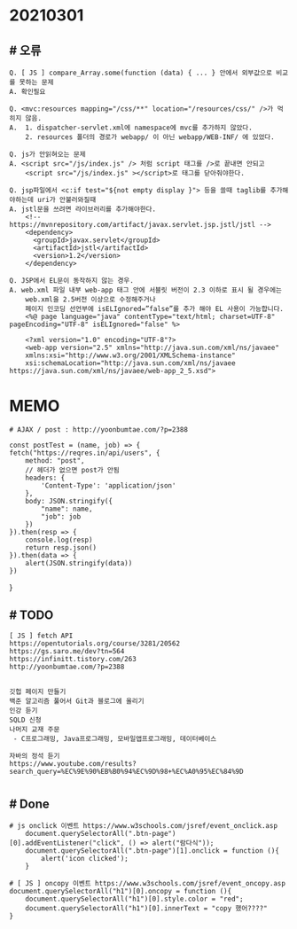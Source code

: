 # 20210301

## # 오류
    Q. [ JS ] compare_Array.some(function (data) { ... } 안에서 외부값으로 비교를 못하는 문제
    A. 확인필요

    Q. <mvc:resources mapping="/css/**" location="/resources/css/" />가 먹히지 않음.
    A.  1. dispatcher-servlet.xml에 namespace에 mvc를 추가하지 않았다.
        2. resources 폴더의 경로가 webapp/ 이 아닌 webapp/WEB-INF/ 에 있었다.

    Q. js가 안읽혀오는 문제
    A. <script src="/js/index.js" /> 처럼 script 태그를 />로 끝내면 안되고
        <script src="/js/index.js" ></script>로 태그를 닫아줘야한다.

    Q. jsp파일에서 <c:if test="${not empty display }"> 등을 쓸때 taglib를 추가해야하는데 uri가 안불러와질때
    A. jstl문을 쓰려면 라이브러리를 추가해야한다.
        <!-- https://mvnrepository.com/artifact/javax.servlet.jsp.jstl/jstl -->
        <dependency>
          <groupId>javax.servlet</groupId>
          <artifactId>jstl</artifactId>
          <version>1.2</version>
        </dependency>

    Q. JSP에서 EL문이 동작하지 않는 경우.
    A. web.xml 파일 내부 web-app 태그 안에 서블릿 버전이 2.3 이하로 표시 될 경우에는 
        web.xml을 2.5버전 이상으로 수정해주거나 
        페이지 인코딩 선언부에 isELIgnored=”false”를 추가 해야 EL 사용이 가능합니다.
        <%@ page language="java" contentType="text/html; charset=UTF-8" pageEncoding="UTF-8" isELIgnored="false" %>

        <?xml version="1.0" encoding="UTF-8"?>
        <web-app version="2.5" xmlns="http://java.sun.com/xml/ns/javaee"
        xmlns:xsi="http://www.w3.org/2001/XMLSchema-instance"
        xsi:schemaLocation="http://java.sun.com/xml/ns/javaee https://java.sun.com/xml/ns/javaee/web-app_2_5.xsd">
    
# MEMO

    # AJAX / post : http://yoonbumtae.com/?p=2388
    
    const postTest = (name, job) => {
    fetch("https://reqres.in/api/users", {
        method: "post",
        // 헤더가 없으면 post가 안됨
        headers: {
            'Content-Type': 'application/json'
        },
        body: JSON.stringify({
            "name": name,
            "job": job
        })
    }).then(resp => {
        console.log(resp)
        return resp.json()
    }).then(data => {
        alert(JSON.stringify(data))
    })
}

## # TODO
    [ JS ] fetch API 
    https://opentutorials.org/course/3281/20562
    https://gs.saro.me/dev?tn=564
    https://infinitt.tistory.com/263
    http://yoonbumtae.com/?p=2388


    깃헙 페이지 만들기
    백준 알고리즘 풀어서 Git과 블로그에 올리기
    인강 듣기
    SQLD 신청
    나머지 교재 주문
     - C프로그래밍, Java프로그래밍, 모바일앱프로그래밍, 데이터베이스
    
    자바의 정석 듣기
    https://www.youtube.com/results?search_query=%EC%9E%90%EB%B0%94%EC%9D%98+%EC%A0%95%EC%84%9D
#

## # Done

    # js onclick 이벤트 https://www.w3schools.com/jsref/event_onclick.asp
        document.querySelectorAll(".btn-page")[0].addEventListener("click", () => alert("람다식"));
        document.querySelectorAll(".btn-page")[1].onclick = function (){
            alert('icon clicked');
        }

    # [ JS ] oncopy 이벤트 https://www.w3schools.com/jsref/event_oncopy.asp
    document.querySelectorAll("h1")[0].oncopy = function (){
        document.querySelectorAll("h1")[0].style.color = "red";
        document.querySelectorAll("h1")[0].innerText = "copy 했어????"
    }

